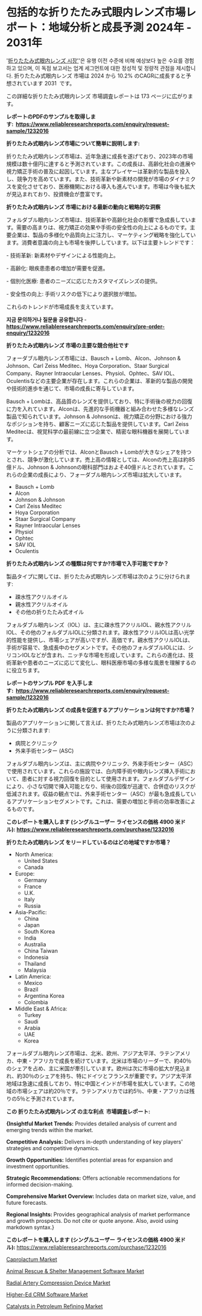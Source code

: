 <p><h1>包括的な折りたたみ式眼内レンズ市場レポート：地域分析と成長予測 2024年 - 2031年</h1></p><p>'<a href="https://www.reliableresearchreports.com/foldable-intraocular-lens-r1232016?utm_campaign=107&utm_medium=36&utm_source=Github&utm_content=ia&utm_term=07112024&utm_id=foldable-intraocular-lens">折りたたみ式眼内レンズ 시장'</a>'은 유행 이전 수준에 비해 예상보다 높은 수요를 경험하고 있으며, 이 독점 보고서는 업계 세그먼트에 대한 정성적 및 정량적 관점을 제시합니다. 折りたたみ式眼内レンズ 市場は 2024 から 10.2% のCAGRに成長すると予想されています 2031&nbsp; です。</p>
<p>この詳細な折りたたみ式眼内レンズ 市場調査レポートは 173 ページに広がります。</p>
<p><strong>レポートのPDFのサンプルを取得します</strong><strong>:&nbsp;&nbsp;<a href="https://www.reliableresearchreports.com/enquiry/request-sample/1232016?utm_campaign=107&utm_medium=36&utm_source=Github&utm_content=ia&utm_term=07112024&utm_id=foldable-intraocular-lens">https://www.reliableresearchreports.com/enquiry/request-sample/1232016</a></strong></p>
<p><strong>折りたたみ式眼内レンズ市場について簡単に説明します:</strong></p>
<p><p>折りたたみ式眼内レンズ市場は、近年急速に成長を遂げており、2023年の市場規模は数十億円に達すると予測されています。この成長は、高齢化社会の進展や視力矯正手術の普及に起因しています。主なプレイヤーは革新的な製品を投入し、競争力を高めています。また、技術革新や新素材の開発が市場のダイナミクスを変化させており、医療機関における導入も進んでいます。市場は今後も拡大が見込まれており、投資機会が豊富です。</p></p>
<p><strong>折りたたみ式眼内レンズ 市場における最新の動向と戦略的な洞察</strong></p>
<p><p>フォルダブル眼内レンズ市場は、技術革新や高齢化社会の影響で急成長しています。需要の高まりは、視力矯正の効果や手術の安全性の向上によるものです。主要企業は、製品の多様化や品質向上に注力し、マーケティング戦略を強化しています。消費者意識の向上も市場を後押ししています。以下は主要トレンドです：</p><p>- 技術革新: 新素材やデザインによる性能向上。</p><p>- 高齢化: 眼疾患患者の増加が需要を促進。</p><p>- 個別化医療: 患者のニーズに応じたカスタマイズレンズの提供。</p><p>- 安全性の向上: 手術リスクの低下により選択肢が増加。</p><p>これらのトレンドが市場成長を支えています。</p></p>
<p><strong>지금 문의하거나 질문을 공유합니다</strong><strong>&nbsp;</strong>-<strong><a href="https://www.reliableresearchreports.com/enquiry/pre-order-enquiry/1232016?utm_campaign=107&utm_medium=36&utm_source=Github&utm_content=ia&utm_term=07112024&utm_id=foldable-intraocular-lens">https://www.reliableresearchreports.com/enquiry/pre-order-enquiry/1232016</a></strong></p>
<p><strong>折りたたみ式眼内レンズ 市場の主要な競合他社です</strong></p>
<p><p>フォーダブル眼内レンズ市場には、Bausch + Lomb、Alcon、Johnson & Johnson、Carl Zeiss Meditec、Hoya Corporation、Staar Surgical Company、Rayner Intraocular Lenses、Physiol、Ophtec、SAV IOL、Oculentisなどの主要企業が存在します。これらの企業は、革新的な製品の開発や技術的進歩を通じて、市場の成長に寄与しています。</p><p>Bausch + Lombは、高品質のレンズを提供しており、特に手術後の視力の回復に力を入れています。Alconは、先進的な手術機器と組み合わせた多様なレンズ製品で知られています。Johnson & Johnsonは、視力矯正の分野における強力なポジションを持ち、顧客ニーズに応じた製品を提供しています。Carl Zeiss Meditecは、視覚科学の最前線に立つ企業で、精密な眼科機器を展開しています。</p><p>マーケットシェアの分析では、AlconとBausch + Lombが大きなシェアを持つとされ、競争が激化しています。売上高の情報としては、Alconの売上高は約85億ドル、Johnson & Johnsonの眼科部門はおよそ40億ドルとされています。これらの企業の成長により、フォーダブル眼内レンズ市場は拡大しています。</p></p>
<p><ul><li>Bausch + Lomb</li><li>Alcon</li><li>Johnson & Johnson</li><li>Carl Zeiss Meditec</li><li>Hoya Corporation</li><li>Staar Surgical Company</li><li>Rayner Intraocular Lenses</li><li>Physiol</li><li>Ophtec</li><li>SAV IOL</li><li>Oculentis</li></ul></p>
<p><strong>折りたたみ式眼内レンズ の種類は何ですか?市場で入手可能ですか？</strong></p>
<p>製品タイプに関しては、折りたたみ式眼内レンズ市場は次のように分けられます:</p>
<p><ul><li>疎水性アクリルオイル</li><li>親水性アクリルオイル</li><li>その他の折りたたみ式オイル</li></ul></p>
<p><p>フォルダブル眼内レンズ（IOL）は、主に疎水性アクリルIOL、親水性アクリルIOL、その他のフォルダブルIOLに分類されます。疎水性アクリルIOLは高い光学的性能を提供し、市場シェアが高いですが、高価です。親水性アクリルIOLは、手術が容易で、急成長中のセグメントです。その他のフォルダブルIOLには、シリコンIOLなどが含まれ、ニッチな市場を形成しています。これらの進化は、技術革新や患者のニーズに応じて変化し、眼科医療市場の多様な風景を理解するのに役立ちます。</p></p>
<p><strong>レポートのサンプル PDF を入手します:&nbsp;</strong><strong>&nbsp;<a href="https://www.reliableresearchreports.com/enquiry/request-sample/1232016?utm_campaign=107&utm_medium=36&utm_source=Github&utm_content=ia&utm_term=07112024&utm_id=foldable-intraocular-lens">https://www.reliableresearchreports.com/enquiry/request-sample/1232016</a></strong></p>
<p><strong>折りたたみ式眼内レンズ の成長を促進するアプリケーションは何ですか?市場？</strong></p>
<p>製品のアプリケーションに関して言えば、折りたたみ式眼内レンズ市場は次のように分類されます:</p>
<p><ul><li>病院とクリニック</li><li>外来手術センター (ASC)</li></ul></p>
<p><p>フォルダブル眼内レンズは、主に病院やクリニック、外来手術センター（ASC）で使用されています。これらの施設では、白内障手術や眼内レンズ挿入手術において、患者に対する視力回復を目的として使用されます。フォルダブルデザインにより、小さな切開で挿入可能となり、術後の回復が迅速で、合併症のリスクが低減されます。収益の観点では、外来手術センター（ASC）が最も急成長しているアプリケーションセグメントです。これは、需要の増加と手術の効率改善によるものです。</p></p>
<p><strong>このレポートを購入します (シングルユーザー ライセンスの価格 4900 米ドル):</strong><strong>&nbsp;<a href="https://www.reliableresearchreports.com/purchase/1232016?utm_campaign=107&utm_medium=36&utm_source=Github&utm_content=ia&utm_term=07112024&utm_id=foldable-intraocular-lens">https://www.reliableresearchreports.com/purchase/1232016</a></strong></p>
<p><strong>折りたたみ式眼内レンズ をリードしているのはどの地域ですか市場？</strong></p>
<p><ul>
    <li>
        North America:
        <ul>
            <li>United States</li>
            <li>Canada</li>
        </ul>
    </li>
    <li>
        Europe:
        <ul>
            <li>Germany</li>
            <li>France</li>
            <li>U.K.</li>
            <li>Italy</li>
            <li>Russia</li>
        </ul>
    </li>
    <li>
        Asia-Pacific:
        <ul>
            <li>China</li>
            <li>Japan</li>
            <li>South Korea</li>
            <li>India</li>
            <li>Australia</li>
            <li>China Taiwan</li>
            <li>Indonesia</li>
            <li>Thailand</li>
            <li>Malaysia</li>
        </ul>
    </li>
    <li>
        Latin America:
        <ul>
            <li>Mexico</li>
            <li>Brazil</li>
            <li>Argentina Korea</li>
            <li>Colombia</li>
        </ul>
    </li>
    <li>
        Middle East & Africa:
        <ul>
            <li>Turkey</li>
            <li>Saudi</li>
            <li>Arabia</li>
            <li>UAE</li>
            <li>Korea</li>
        </ul>
    </li>
    </ul></p>
<p><p>フォールダブル眼内レンズ市場は、北米、欧州、アジア太平洋、ラテンアメリカ、中東・アフリカで成長を続けています。北米は市場のリーダーで、約40％のシェアを占め、主に米国が牽引しています。欧州は次に市場の拡大が見込まれ、約30％のシェアを持ち、特にドイツとフランスが重要です。アジア太平洋地域は急速に成長しており、特に中国とインドが市場を拡大しています。この地域の市場シェアは約20％です。ラテンアメリカでは約5％、中東・アフリカは残りの5％と予測されています。</p></p>
<p><strong>この 折りたたみ式眼内レンズ の主な利点&nbsp; 市場調査レポート:</strong></p>
<p><strong>{Insightful Market Trends:</strong> Provides detailed analysis of current and emerging trends within the market.</p>
<p><strong>Competitive Analysis:</strong> Delivers in-depth understanding of key players' strategies and competitive dynamics.</p>
<p><strong>Growth Opportunities:</strong> Identifies potential areas for expansion and investment opportunities.</p>
<p><strong>Strategic Recommendations:</strong> Offers actionable recommendations for informed decision-making.</p>
<p><strong>Comprehensive Market Overview: </strong>Includes data on market size, value, and future forecasts.</p>
<p><strong>Regional Insights: </strong>Provides geographical analysis of market performance and growth prospects. Do not cite or quote anyone. Also, avoid using markdown syntax.}</p>
<p><strong>このレポートを購入します (シングルユーザー ライセンスの価格 4900 米ドル):&nbsp;</strong><a href="https://www.reliableresearchreports.com/purchase/1232016?utm_campaign=107&utm_medium=36&utm_source=Github&utm_content=ia&utm_term=07112024&utm_id=foldable-intraocular-lens">https://www.reliableresearchreports.com/purchase/1232016</a></p>
<p><p><a href="https://github.com/JamesCox407/Market-Research-Report-List-1/blob/main/caprolactum-market.md?utm_campaign=107&utm_medium=36&utm_source=Github&utm_content=ia&utm_term=07112024&utm_id=foldable-intraocular-lens">Caprolactum Market</a></p><p><a href="https://www.linkedin.com/pulse/global-animal-rescue-shelter-management-software-market-uarke?utm_campaign=107&utm_medium=36&utm_source=Github&utm_content=ia&utm_term=07112024&utm_id=foldable-intraocular-lens">Animal Rescue & Shelter Management Software Market</a></p><p><a href="https://issuu.com/reportprime-2/docs/radial-artery-compression-device-ma_c8e23ac4da3387?utm_campaign=107&utm_medium=36&utm_source=Github&utm_content=ia&utm_term=07112024&utm_id=foldable-intraocular-lens">Radial Artery Compression Device Market</a></p><p><a href="https://www.linkedin.com/pulse/strategic-insights-global-higher-ed-crm-software-market-trends-tvcze?utm_campaign=107&utm_medium=36&utm_source=Github&utm_content=ia&utm_term=07112024&utm_id=foldable-intraocular-lens">Higher-Ed CRM Software Market</a></p><p><a href="https://github.com/tacitam515l/Market-Research-Report-List-1/blob/main/catalysts-in-petroleum-refining-market.md?utm_campaign=107&utm_medium=36&utm_source=Github&utm_content=ia&utm_term=07112024&utm_id=foldable-intraocular-lens">Catalysts in Petroleum Refining Market</a></p></p>
<p>&nbsp;</p>
